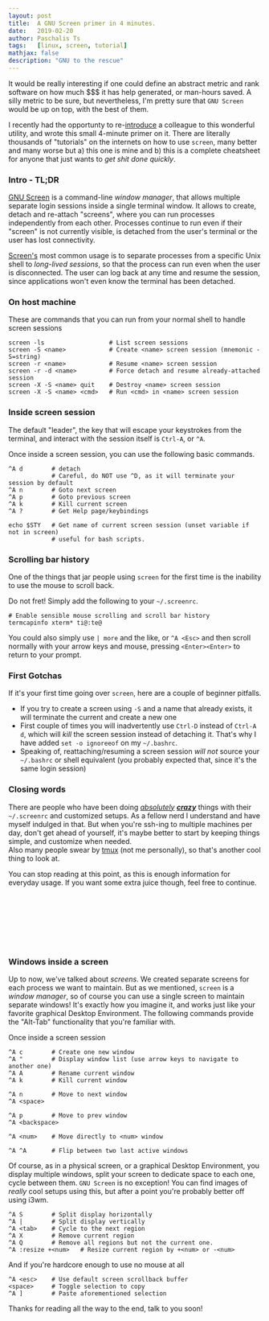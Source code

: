 ```yaml
---
layout: post
title:  A GNU Screen primer in 4 minutes.
date:   2019-02-20
author: Paschalis Ts
tags:   [linux, screen, tutorial]
mathjax: false
description: "GNU to the rescue"
---
```


It would be really interesting if one could define an abstract metric and rank software on how much $$$ it has help generated, or man-hours saved. A silly metric to be sure, but nevertheless, I'm pretty sure that `GNU Screen` would be up on top, with the best of them.

I recently had the opportunty to re-[introduce](https://xkcd.com/1053/) a colleague to this wonderful utility, and wrote this small 4-minute primer on it. There are literally thousands of "tutorials" on the internets on how to use `screen`, many better and many worse but a) this one is mine and b) this is a complete cheatsheet for anyone that just wants to *get shit done quickly*. 


### Intro - TL;DR

[GNU Screen](https://www.gnu.org/software/screen/) is a command-line *window manager*, that allows multiple separate login sessions inside a single terminal window. It allows to create, detach and re-attach "screens", where you can run processes independently from each other. Processes continue to run even if their "screen" is not currently visible, is detached from the user's terminal or the user has lost connectivity.

[Screen's](https://en.wikipedia.org/wiki/GNU_Screen) most common usage is to separate processes from a specific Unix shell to *long-lived sessions*, so that the process can run even when the user is disconnected. The user can log back at any time and resume the session, since applications won't even know the terminal has been detached.



### On host machine
These are commands that you can run from your normal shell to handle screen sessions

```
screen -ls                  # List screen sessions
screen -S <name>            # Create <name> screen session (mnemonic -S=string) 
screen -r <name>            # Resume <name> screen session
screen -r -d <name>         # Force detach and resume already-attached session
screen -X -S <name> quit    # Destroy <name> screen session
screen -X -S <name> <cmd>   # Run <cmd> in <name> screen session
```


### Inside screen session
The default "leader", the key that will escape your keystrokes from the terminal, and interact with the session itself is `Ctrl-A`, or `^A`.

Once inside a screen session, you can use the following basic commands.

```
^A d        # detach
            # Careful, do NOT use ^D, as it will terminate your session by default
^A n        # Goto next screen
^A p        # Goto previous screen
^A k        # Kill current screen
^A ?        # Get Help page/keybindings

echo $STY   # Get name of current screen session (unset variable if not in screen)
            # useful for bash scripts.
```

### Scrolling bar history

One of the things that jar people using `screen` for the first time is the inability to use the mouse to scroll back.

Do not fret! Simply add the following to your `~/.screenrc`.
```
# Enable sensible mouse scrolling and scroll bar history
termcapinfo xterm* ti@:te@
```

You could also simply use `| more` and the like, or `^A <Esc>` and then scroll normally with your arrow keys and mouse, pressing `<Enter><Enter>` to return to your prompt.


### First Gotchas

If it's your first time going over `screen`, here are a couple of beginner pitfalls.

* If you try to create a screen using `-S` and a name that already exists, it will terminate the current and create a new one
* First couple of times you will inadvertently use `Ctrl-D` instead of `Ctrl-A d`, which will *kill* the screen session instead of detaching it. That's why I have added `set -o ignoreeof` on my `~/.bashrc`.
* Speaking of, reattaching/resuming a screen session *will not* source your `~/.bashrc` or shell equivalent (you probably expected that, since it's the same login session)


### Closing words

There are people who have been doing [*absolutely*](http://www.softpanorama.org/Utilities/Screen/screenrc_examples.shtml) [***crazy***](https://bbs.archlinux.org/viewtopic.php?id=55618) things with their `~/.screenrc` and customized setups. As a fellow nerd I understand and have myself indulged in that. But when you're ssh-ing to multiple machines per day, don't get ahead of yourself, it's maybe better to start by keeping things simple, and customize when needed.   
Also many people swear by [tmux](https://dominik.honnef.co/posts/2010/10/why_you_should_try_tmux_instead_of_screen/) (not me personally), so that's another cool thing to look at.

You can stop reading at this point, as this is enough information for everyday usage. If you want some extra juice though, feel free to continue.



<br>
<br>
<br>
<br>
<br>
<br>

### Windows inside a screen
Up to now, we've talked about *screens*. We created separate screens for each process we want to maintain. But as we mentioned, `screen` is a *window manager*, so of course you can use a single screen to maintain separate windows! It's exactly how you imagine it, and works just like your favorite graphical Desktop Environment. The following commands provide the "Alt-Tab" functionality that you're familiar with.

Once inside a screen session
```
^A c        # Create one new window
^A "        # Display window list (use arrow keys to navigate to another one)
^A A        # Rename current window
^A k        # Kill current window

^A n        # Move to next window
^A <space>

^A p        # Move to prev window
^A <backspace> 

^A <num>    # Move directly to <num> window

^A ^A       # Flip between two last active windows
```

Of course, as in a physical screen, or a graphical Desktop Environment, you display multiple windows, split your screen to dedicate space to each one, cycle between them. `GNU Screen` is no exception! You can find images of *really* cool setups using this, but after a point you're probably better off using i3wm.

```
^A S        # Split display horizontally
^A |        # Split display vertically
^A <tab>    # Cycle to the next region
^A X        # Remove current region
^A Q        # Remove all regions but not the current one.
^A :resize +<num>   # Resize current region by +<num> or -<num>
```

And if you're hardcore enough to use no mouse at all

```
^A <esc>    # Use default screen scrollback buffer
<space>     # Toggle selection to copy
^A ]        # Paste aforementioned selection
```


Thanks for reading all the way to the end, talk to you soon!
